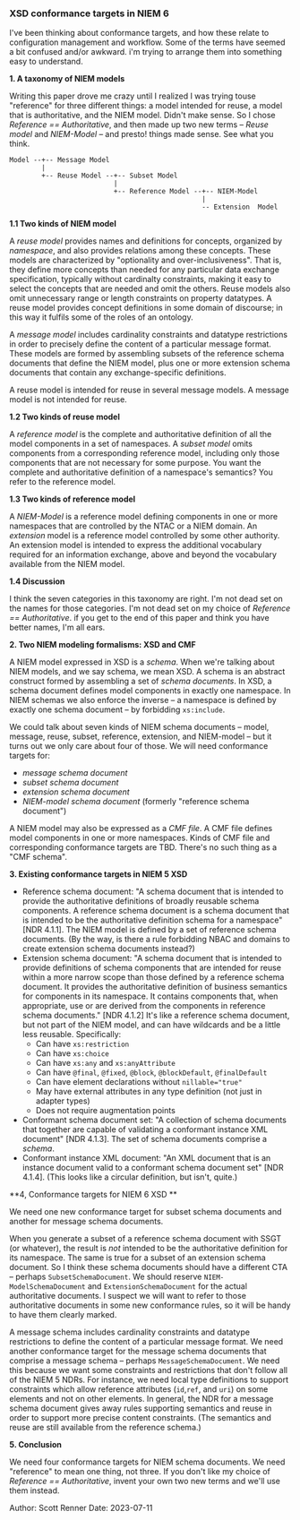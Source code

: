### XSD conformance targets in NIEM 6

I've been thinking about conformance targets, and how these relate to configuration management and workflow.  Some of the terms have seemed a bit confused and/or awkward.  i'm trying to arrange them into something easy to understand.  

**1.  A taxonomy of NIEM models**

Writing this paper drove me crazy until I realized I was trying touse "reference"  for three different things:  a model intended for reuse, a model that is authoritative, and the NIEM model.  Didn't make sense.  So I chose *Reference == Authoritative*, and then made up two new terms – *Reuse model* and *NIEM-Model* – and presto! things made sense.  See what you think.

```
Model --+-- Message Model
        |
        +-- Reuse Model --+-- Subset Model
                          |
                          +-- Reference Model --+-- NIEM-Model
                                                |
                                                -- Extension  Model
```

**1.1  Two kinds of NIEM model**

A *reuse model* provides names and definitions for concepts, organized by *namespace*, and also provides relations among these concepts. These models are characterized by "optionality and over-inclusiveness". That is, they define more concepts than needed for any particular data exchange specification, typically without cardinalty constraints, making it easy to select the concepts that are needed and omit the others. Reuse models also omit unnecessary range or length constraints on property datatypes.  A reuse model provides concept definitions in some domain of discourse; in this way it fulfils some of the roles of an ontology.

A *message model* includes cardinality constraints and datatype restrictions in order to precisely define the content of a particular message format. These models are formed by assembling subsets of the reference schema documents that define the NIEM model, plus one or more extension schema documents that contain any exchange-specific definitions.

A reuse model is intended for reuse in several message models.  A message model is not intended for reuse.

**1.2  Two kinds of reuse model**

A *reference model* is the complete and authoritative definition of all the model components in a set of namespaces.  A *subset model* omits components from a corresponding reference model, including only those components that are not necessary for some purpose.  You want the complete and authoritative definition of a namespace's semantics?  You refer to the reference model.

**1.3  Two kinds of reference model**

A *NIEM-Model* is a reference model defining components in one or more namespaces that are controlled by the NTAC or a NIEM domain.  An *extension* model is a reference model controlled by some other authority.  An extension model is intended to express the additional vocabulary required for an information exchange, above and beyond the vocabulary available from the NIEM model.

**1.4  Discussion**

I think the seven categories in this taxonomy are right.  I'm not dead set on the names for those categories.  I'm not dead set on my choice of *Reference == Authoritative*.  if you get to the end of this paper and think you have better names, I'm all ears.

**2.  Two NIEM modeling formalisms:  XSD and CMF**

A NIEM model expressed in XSD is a *schema*.  When we're talking about NIEM models, and we say schema, we mean XSD.  A schema is an abstract construct formed by assembling a set of *schema documents*.  In XSD, a schema document defines model components in exactly one namespace.  In NIEM schemas we also enforce the inverse – a namespace is defined by exactly one schema document – by forbidding `xs:include`.

We could talk about seven kinds of NIEM schema documents – model, message, reuse, subset, reference, extension, and NIEM-model – but it turns out we only care about four of those.  We will need conformance targets for:

* *message schema document*
* *subset schema document*
* *extension schema document*
* *NIEM-model schema document* (formerly "reference schema document")

A NIEM model may also be expressed as a *CMF file*.  A CMF file defines model components in one or more namespaces.  Kinds of CMF file and corresponding conformance targets are TBD.  There's no such thing as a "CMF schema".

**3.  Existing conformance targets in NIEM 5 XSD**

* Reference schema document:  "A schema document that is intended to provide the authoritative definitions of broadly reusable schema components.  A reference schema document is a schema document that is intended to be the authoritative definition schema for a namespace" [NDR 4.1.1].  The NIEM model is defined by a set of reference schema documents.  (By the way, is there a rule forbidding NBAC and domains to create extension schema documents instead?)
* Extension schema document:  "A schema document that is intended to provide definitions of schema components that are intended for reuse within a more narrow scope than those defined by a reference schema document.  It provides the authoritative definition of business semantics for components in its namespace. It contains components that, when appropriate, use or are derived from the components in reference schema documents." [NDR 4.1.2]  It's like a reference schema document, but not part of the NIEM model, and can have wildcards and be a little less reusable.  Specifically:
  * Can have `xs:restriction`
  * Can have `xs:choice`
  * Can have `xs:any` and `xs:anyAttribute`
  * Can have `@final`, `@fixed`, `@block`, `@blockDefault`, `@finalDefault`
  * Can have element declarations without `nillable="true"`
  * May have external attributes in any type definition (not just in adapter types)
  * Does not require augmentation points
* Conformant schema document set:  "A collection of schema documents that together are capable of validating a conformant instance XML document" [NDR 4.1.3].  The set of schema documents comprise a *schema*.  
* Conformant instance XML document:  "An XML document that is an instance document valid to a conformant schema document set" [NDR 4.1.4].  (This looks like a circular definition, but isn't, quite.)

**4,  Conformance targets for NIEM 6 XSD **

We need one new conformance target for subset schema documents and another for message schema documents.

When you generate a subset of a reference schema document with SSGT (or whatever), the result is *not* intended to be the authoritative definition for its namespace.  The same is true for a subset of an extension schema document.  So I think these schema documents should have a different CTA – perhaps `SubsetSchemaDocument`.  We should reserve `NIEM-ModelSchemaDocument` and `ExtensionSchemaDocument` for the actual authoritative documents.  I suspect we will want to refer to those authoritative documents in some new conformance rules, so it will be handy to have them clearly marked.

A message schema includes cardinality constraints and datatype restrictions to define the content of a particular message format.  We need another conformance target for the message schema documents that comprise a message schema – perhaps `MessageSchemaDocument`.  We need this because we want some constraints and restrictions that don't follow all of the NIEM 5 NDRs.  For instance, we need local type definitions to support constraints which allow reference attributes (`id`,`ref`, and `uri`) on some elements and not on other elements.  In general, the NDR for a message schema document gives away rules supporting semantics and reuse in order to support more precise content constraints.  (The semantics and reuse are still available from the reference schema.)

**5.  Conclusion**

We need four conformance targets for NIEM schema documents.  We need "reference" to mean one thing, not three.  If you don't like my choice of *Reference == Authoritative*, invent your own two new terms and we'll use them instead.



Author: Scott Renner
Date:  2023-07-11